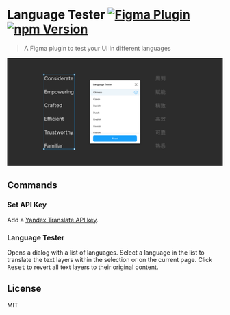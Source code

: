 # Language Tester [![Figma Plugin](https://img.shields.io/badge/figma-plugin-1BC47D.svg)](https://www.figma.com/c/plugin/767379122107077581/Language-Tester) [![npm Version](https://img.shields.io/npm/v/figma-language-tester.svg)](https://www.npmjs.com/package/figma-anguage-tester)

> A Figma plugin to test your UI in different languages

[![Language Tester](media/cover.png)](https://www.figma.com/c/plugin/767379122107077581/Language-Tester)

## Commands

### Set API Key

Add a [Yandex Translate API key](https://translate.yandex.com/developers/keys).

### Language Tester

Opens a dialog with a list of languages. Select a language in the list to translate the text layers within the selection or on the current page. Click <kbd>Reset</kbd> to revert all text layers to their original content.

## License

MIT
